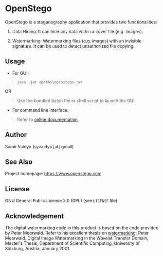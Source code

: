 # OpenStego

OpenStego is a steganography application that provides two functionalities:

1. Data Hiding: It can hide any data within a cover file (e.g. images).

2. Watermarking: Watermarking files (e.g. images) with an invisible signature. It can be used to detect unauthorized file copying.

## Usage

* For GUI:

> `java -jar <path>\openstego.jar`

OR

> Use the bundled batch file or shell script to launch the GUI.

* For command line interface:

> Refer to [online documentation](https://www.openstego.com/cmdline.html).

## Author

Samir Vaidya (syvaidya [at] gmail)

## See Also

Project homepage: https://www.openstego.com

## License

GNU General Public License 2.0 (GPL) (see ```LICENSE``` file)

## Acknowledgement

The digital watermarking code in this product is based on the code provided by Peter Meerwald. Refer to his excellent thesis on [watermarking](http://www.cosy.sbg.ac.at/~pmeerw/Watermarking/): Peter Meerwald, Digital Image Watermarking in the Wavelet Transfer Domain, Master's Thesis, Department of Scientific Computing, University of Salzburg, Austria, January 2001.
